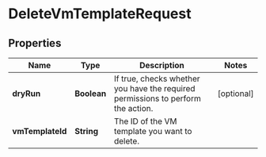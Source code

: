 

# DeleteVmTemplateRequest


## Properties

| Name | Type | Description | Notes |
|------------ | ------------- | ------------- | -------------|
|**dryRun** | **Boolean** | If true, checks whether you have the required permissions to perform the action. |  [optional] |
|**vmTemplateId** | **String** | The ID of the VM template you want to delete. |  |



